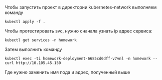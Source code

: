 Чтобы запустить проект в директории kubernetes-network выполняем команду
```shell
kubectl apply -f .
```

Чтобы протестировать svc, нужно сначала узнать ip адрес сервиса:
```shell
kubectl get services -n homework
```

Затем выполнить команду 

```shell
kubectl exec -ti homework-deployment-6685cd6dff-v7vnl -n homework -- curl http://10.105.45.150
```
Где нужно заменить имя пода и адрес, полученный выше